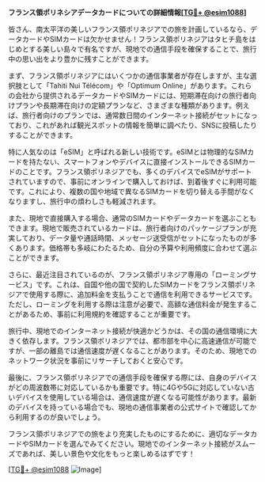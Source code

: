 **フランス領ポリネシアデータカードについての詳細情報[[TG💪+ @esim1088](https://t.me/s/esim1088)]**

皆さん、南太平洋の美しいフランス領ポリネジアでの旅を計画しているなら、データカードやSIMカードは欠かせません！フランス領ポリネジアはタヒチ島をはじめとする美しい島々で有名ですが、現地での通信手段を確保することで、旅行中の思い出をより豊かに残すことができます。

まず、フランス領ポリネジアにはいくつかの通信事業者が存在しますが、主な選択肢として「Tahiti Nui Télécom」や「Optimum Online」があります。これらの会社から提供されるデータカードやSIMカードには、短期滞在向けの旅行者向けプランや長期滞在向けの定額プランなど、さまざまな種類があります。例えば、旅行者向けのプランでは、通常数日間のインターネット接続がセットになっており、これがあれば観光スポットの情報を簡単に調べたり、SNSに投稿したりすることができます。

特に人気なのは「eSIM」と呼ばれる新しい技術です。eSIMとは物理的なSIMカードを持たない、スマートフォンやデバイスに直接インストールできるSIMカードのことです。フランス領ポリネジアでも、多くのデバイスでeSIMがサポートされていますので、事前にオンラインで購入しておけば、到着後すぐに利用可能です。これにより、複数の国や地域で異なるSIMカードを切り替える手間がなくなりますし、旅行中の煩わしさも軽減されます。

また、現地で直接購入する場合、通常のSIMカードやデータカードを選ぶこともできます。現地で販売されているカードは、旅行者向けのパッケージプランが充実しており、データ量や通話時間、メッセージ送受信がセットになったものが多くあります。価格帯も多岐にわたるため、自分の予算や利用頻度に合わせて選ぶことができます。

さらに、最近注目されているのが、フランス領ポリネジア専用の「ローミングサービス」です。これは、自国や他の国で契約したSIMカードをフランス領ポリネジアで使用する際に、追加料金を支払うことで通信を利用できるサービスです。ただし、ローミングを利用する際は注意が必要で、高額な通信料金が発生することがあるため、事前に利用規約を確認することが重要です。

旅行中、現地でのインターネット接続が快適かどうかは、その国の通信環境に大きく依存します。フランス領ポリネジアでは、都市部を中心に高速通信が可能ですが、一部の離島では通信速度が遅くなることがあります。そのため、現地でのネットワーク状況を事前にリサーチしておくと安心です。

最後に、フランス領ポリネジアでの通信手段を確保する際には、自身のデバイスがどの周波数帯に対応しているかも重要です。特に4Gや5Gに対応していない古いデバイスを使用している場合は、通信速度が遅くなる可能性があります。最新のデバイスを持っている場合でも、現地の通信事業者の公式サイトで確認してから利用するのが良いでしょう。

フランス領ポリネジアでの旅をより充実したものにするために、適切なデータカードやSIMカードを選んでみてください。現地でのインターネット接続がスムーズであれば、美しい景色や文化をもっと楽しめるはずです！

[[TG💪+ @esim1088](https://t.me/s/esim1088) ![Image](https://i.postimg.cc/Y0z9fWf4/image.png)]